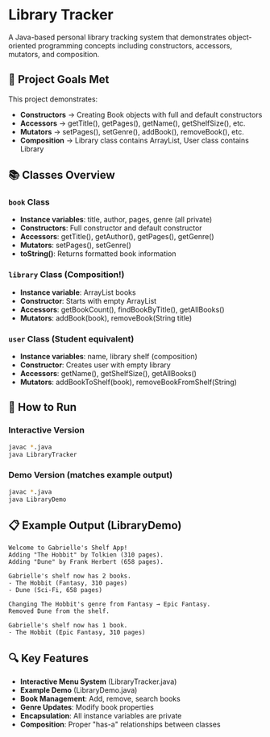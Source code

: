 # Library Tracker

A Java-based personal library tracking system that demonstrates object-oriented programming concepts including constructors, accessors, mutators, and composition.

## 🎯 Project Goals Met

This project demonstrates:
- **Constructors** → Creating Book objects with full and default constructors
- **Accessors** → getTitle(), getPages(), getName(), getShelfSize(), etc.
- **Mutators** → setPages(), setGenre(), addBook(), removeBook(), etc.
- **Composition** → Library class contains ArrayList<Book>, User class contains Library

## 📚 Classes Overview

### `book` Class
- **Instance variables**: title, author, pages, genre (all private)
- **Constructors**: Full constructor and default constructor
- **Accessors**: getTitle(), getAuthor(), getPages(), getGenre()
- **Mutators**: setPages(), setGenre()
- **toString()**: Returns formatted book information

### `library` Class (Composition!)
- **Instance variable**: ArrayList<book> books
- **Constructor**: Starts with empty ArrayList
- **Accessors**: getBookCount(), findBookByTitle(), getAllBooks()
- **Mutators**: addBook(book), removeBook(String title)

### `user` Class (Student equivalent)
- **Instance variables**: name, library shelf (composition)
- **Constructor**: Creates user with empty library
- **Accessors**: getName(), getShelfSize(), getAllBooks()
- **Mutators**: addBookToShelf(book), removeBookFromShelf(String)

## 🚀 How to Run

### Interactive Version
```bash
javac *.java
java LibraryTracker
```

### Demo Version (matches example output)
```bash
javac *.java
java LibraryDemo
```

## 📋 Example Output (LibraryDemo)

```
Welcome to Gabrielle's Shelf App!
Adding "The Hobbit" by Tolkien (310 pages).
Adding "Dune" by Frank Herbert (658 pages).

Gabrielle's shelf now has 2 books.
- The Hobbit (Fantasy, 310 pages)
- Dune (Sci-Fi, 658 pages)

Changing The Hobbit's genre from Fantasy → Epic Fantasy.
Removed Dune from the shelf.

Gabrielle's shelf now has 1 book.
- The Hobbit (Epic Fantasy, 310 pages)
```

## 🔍 Key Features

- **Interactive Menu System** (LibraryTracker.java)
- **Example Demo** (LibraryDemo.java) 
- **Book Management**: Add, remove, search books
- **Genre Updates**: Modify book properties
- **Encapsulation**: All instance variables are private
- **Composition**: Proper "has-a" relationships between classes
